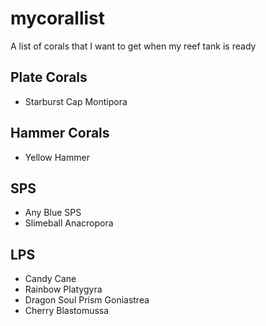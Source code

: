 # mycorallist
A list of corals that I want to get when my reef tank is ready

## Plate Corals
* Starburst Cap Montipora

## Hammer Corals
* Yellow Hammer

## SPS
* Any Blue SPS
* Slimeball Anacropora

## LPS
* Candy Cane
* Rainbow Platygyra
* Dragon Soul Prism Goniastrea
* Cherry Blastomussa
